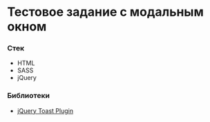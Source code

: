 # Тестовое задание с модальным окном

### Стек

- HTML
- SASS
- jQuery

### Библиотеки

- [jQuery Toast Plugin](https://github.com/kamranahmedse/jquery-toast-plugin)